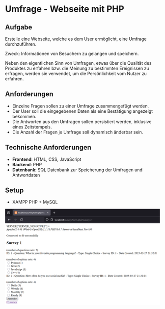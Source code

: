 # Umfrage - Webseite mit PHP

## Aufgabe

Erstelle eine Webseite, welche es dem User ermöglicht, eine Umfrage durchzuführen.

Zweck: Informationen von Besuchern zu gelangen und speichern.

Neben den eigentlichen Sinn von Umfragen, etwas über die Qualität des Produktes zu erfahren bzw. die Meinung zu bestimmten Ereignissen zu erfragen, werden sie verwendet, um die Persönlichkeit vom Nutzer zu erfahren.

## Anforderungen

- Einzelne Fragen sollen zu einer Umfrage zusammengefügt werden.
- Der User soll die eingegebenen Daten als eine Bestätigung angezeigt bekommen.
- Die Antworten aus den Umfragen sollen persistiert werden, inklusive eines Zeitstempels.
- Die Anzahl der Fragen je Umfrage soll dynamisch änderbar sein.


## Technische Anforderungen

- **Frontend**: HTML, CSS, JavaScript
- **Backend**: PHP
- **Datenbank**: SQL Datenbank zur Speicherung der Umfragen und Antwortdaten

## Setup
- XAMPP PHP + MySQL

[![IMAGE SHOULD BE HERE](preview.PNG)](https://www.youtube.com/watch?v=19Lq-fSeSYM)
